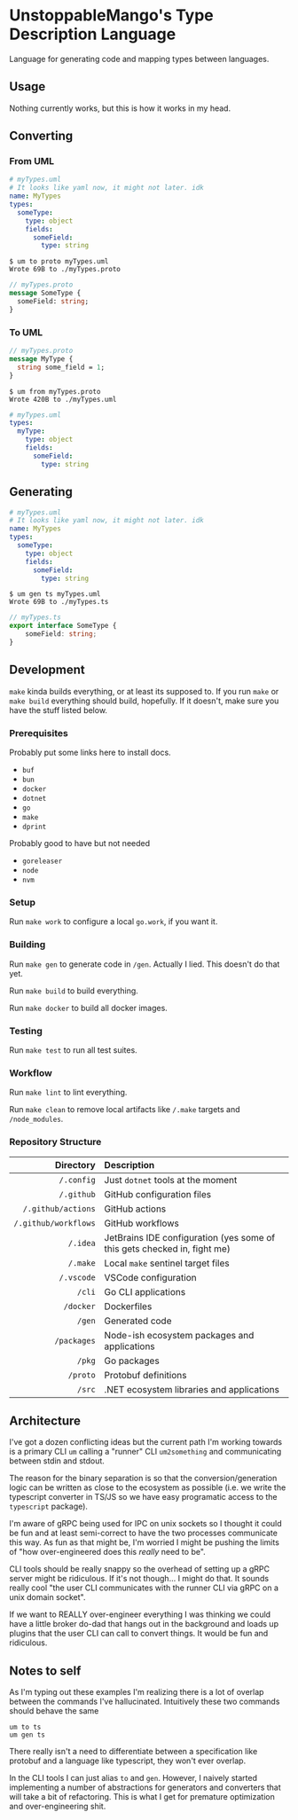 # UnstoppableMango's Type Description Language

Language for generating code and mapping types between languages.

## Usage

Nothing currently works, but this is how it works in my head.

## Converting

### From UML

```yaml
# myTypes.uml
# It looks like yaml now, it might not later. idk
name: MyTypes
types:
  someType:
    type: object
    fields:
      someField:
        type: string
```

```shell
$ um to proto myTypes.uml
Wrote 69B to ./myTypes.proto
```

```proto
// myTypes.proto
message SomeType {
  someField: string;
}
```

### To UML

```proto
// myTypes.proto
message MyType {
  string some_field = 1;
}
```

```shell
$ um from myTypes.proto
Wrote 420B to ./myTypes.uml
```

```yaml
# myTypes.uml
types:
  myType:
    type: object
    fields:
      someField:
        type: string
```

## Generating

```yaml
# myTypes.uml
# It looks like yaml now, it might not later. idk
name: MyTypes
types:
  someType:
    type: object
    fields:
      someField:
        type: string
```

```shell
$ um gen ts myTypes.uml
Wrote 69B to ./myTypes.ts
```

```ts
// myTypes.ts
export interface SomeType {
	someField: string;
}
```

## Development

`make` kinda builds everything, or at least its supposed to.
If you run `make` or `make build` everything should build, hopefully.
If it doesn't, make sure you have the stuff listed below.

### Prerequisites

Probably put some links here to install docs.

- `buf`
- `bun`
- `docker`
- `dotnet`
- `go`
- `make`
- `dprint`

Probably good to have but not needed

- `goreleaser`
- `node`
- `nvm`

### Setup

Run `make work` to configure a local `go.work`, if you want it.

### Building

Run `make gen` to generate code in `/gen`. Actually I lied. This doesn't do that yet.

Run `make build` to build everything.

Run `make docker` to build all docker images.

### Testing

Run `make test` to run all test suites.

### Workflow

Run `make lint` to lint everything.

Run `make clean` to remove local artifacts like `/.make` targets and `/node_modules`.

### Repository Structure

|            Directory | Description                                                              |
| -------------------: | :----------------------------------------------------------------------- |
|           `/.config` | Just `dotnet` tools at the moment                                        |
|           `/.github` | GitHub configuration files                                               |
|   `/.github/actions` | GitHub actions                                                           |
| `/.github/workflows` | GitHub workflows                                                         |
|             `/.idea` | JetBrains IDE configuration (yes some of this gets checked in, fight me) |
|             `/.make` | Local `make` sentinel target files                                       |
|           `/.vscode` | VSCode configuration                                                     |
|               `/cli` | Go CLI applications                                                      |
|            `/docker` | Dockerfiles                                                              |
|               `/gen` | Generated code                                                           |
|          `/packages` | Node-ish ecosystem packages and applications                             |
|               `/pkg` | Go packages                                                              |
|             `/proto` | Protobuf definitions                                                     |
|               `/src` | .NET ecosystem libraries and applications                                |

## Architecture

I've got a dozen conflicting ideas but the current path I'm working towards is a primary CLI `um` calling a "runner" CLI `um2something` and communicating between stdin and stdout.

The reason for the binary separation is so that the conversion/generation logic can be written as close to the ecosystem as possible (i.e. we write the typescript converter in TS/JS so we have easy programatic access to the `typescript` package).

I'm aware of gRPC being used for IPC on unix sockets so I thought it could be fun and at least semi-correct to have the two processes communicate this way.
As fun as that might be, I'm worried I might be pushing the limits of "how over-engineered does this _really_ need to be".

CLI tools should be really snappy so the overhead of setting up a gRPC server might be ridiculous. If it's not though... I might do that. It sounds really cool "the user CLI communicates with the runner CLI via gRPC on a unix domain socket".

If we want to REALLY over-engineer everything I was thinking we could have a little broker do-dad that hangs out in the background and loads up plugins that the user CLI can call to convert things. It would be fun and ridiculous.

## Notes to self

As I'm typing out these examples I'm realizing there is a lot of overlap between the commands I've hallucinated.
Intuitively these two commands should behave the same

```shell
um to ts
um gen ts
```

There really isn't a need to differentiate between a specification like protobuf and a language like typescript, they won't ever overlap.

In the CLI tools I can just alias `to` and `gen`.
However, I naively started implementing a number of abstractions for generators and converters that will take a bit of refactoring.
This is what I get for premature optimization and over-engineering shit.
